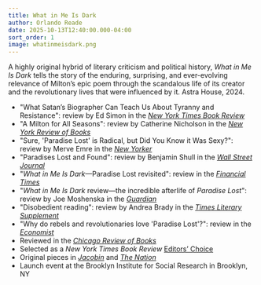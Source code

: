 ```yaml
---
title: What in Me Is Dark
author: Orlando Reade
date: 2025-10-13T12:40:00.000-04:00
sort_order: 1
image: whatinmeisdark.png
---
```

A highly original hybrid of literary criticism and political history, *What in Me Is Dark* tells the story of the enduring, surprising, and ever-evolving relevance of Milton’s epic poem through the scandalous life of its creator and the revolutionary lives that were influenced by it. Astra House, 2024.

* "What Satan’s Biographer Can Teach Us About Tyranny and Resistance": review by Ed Simon in the *[New York Times Book Review](<>)*
* "A Milton for All Seasons": review by Catherine Nicholson in the *[New York Review of Books](<>)*
* "Sure, 'Paradise Lost' is Radical, but Did You Know it Was Sexy?": review by Merve Emre in the *[New Yorker](<>)*
* "Paradises Lost and Found": review by Benjamin Shull in the *[Wall Street Journal](<>)*
* "*What in Me Is Dark*—Paradise Lost revisited": review in the *[Financial Times](<>)*
* "*What in Me Is Dark* review—the incredible afterlife of *Paradise Lost*": review by Joe Moshenska in the *[Guardian](<>)*
* "Disobedient reading": review by Andrea Brady in the *[Times Literary Supplement](<>)*
* "Why do rebels and revolutionaries love 'Paradise Lost'?": review in the *[Economist](<>)*
* Reviewed in the *[Chicago Review of Books](https://chireviewofbooks.com/2024/12/20/what-in-me-is-dark/)*
* Selected as a *New York Times Book Review* [Editors’ Choice](https://www.nytimes.com/2024/12/26/books/review/new-books-recommendations.html)
* Original pieces in *[Jacobin](https://jacobin.com/2024/11/john-milton-paradise-lost-revolution)* and *[The Nation](https://www.thenation.com/article/culture/right-wing-epic-poetry/)*
* Launch event at the Brooklyn Institute for Social Research in Brooklyn, NY
